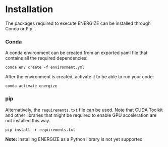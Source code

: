 # Installation

The packages required to execute ENERGIZE can be installed through Conda or Pip.

### Conda

A conda environment can be created from an exported yaml file that contains all the required dependencies:

```
conda env create -f environment.yml
```

After the environment is created, activate it to be able to run your code:

```
conda activate energize
```

### pip

Alternatively, the `requirements.txt` file can be used. Note that CUDA Toolkit and other libraries that might be required to enable GPU acceleration are not installed this way.

```
pip install -r requirements.txt
```

**Note:** Installing ENERGIZE as a Python library is not yet supported
